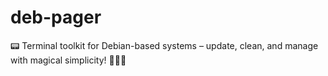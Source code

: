 # deb-pager
📟 Terminal toolkit for Debian-based systems – update, clean, and manage with magical simplicity! 🧙‍♂️✨
